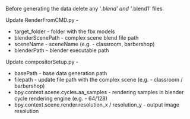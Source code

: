 
Before generating the data delete any '*.blend' and '*.blend1' files.

Update RenderFromCMD.py -
 * target_folder - folder with the fbx models
 * blenderScenePath - complex scene blend file path
 * sceneName - sceneName (e.g. - classroom, barbershop)
 * blenderPath - blender executable path

Update compositorSetup.py -
 * basePath - base data generation path
 * filepath - update file path with the complex scene (e.g. - classroom / barbershop)
 * bpy.context.scene.cycles.aa_samples  - rendering samples in blender cycle rendering engine (e.g. - 64/128) 
 * bpy.context.scene.render.resolution_x / resolution_y - output image resolution
